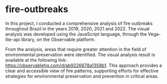 # fire-outbreaks

In this project, I conducted a comprehensive analysis of fire outbreaks throughout Brazil in the years 2019, 2020, 2021 and 2022. The visual analysis was developed using the JavaScript language, through the Vega-lite-api library, on the Observable platform.<br/>

From the analysis, areas that require greater attention in the field of environmental preservation were identified. The visual analysis result is available at the following link: https://observablehq.com/d/ab9226678a1358b1. This approach provides a clear and accessible view of fire patterns, supporting efforts for effective strategies for environmental preservation and prevention in critical areas. <br/>
